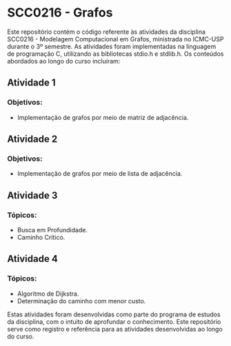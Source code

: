 # SCC0216 - Grafos

Este repositório contém o código referente às atividades da disciplina SCC0216 - Modelagem Computacional em Grafos, ministrada no ICMC-USP durante o 3º semestre. As atividades foram implementadas na linguagem de programação C, utilizando as bibliotecas stdio.h e stdlib.h. Os conteúdos abordados ao longo do curso incluíram:

## Atividade 1
### Objetivos:
- Implementação de grafos por meio de matriz de adjacência.

## Atividade 2
### Objetivos:
- Implementação de grafos por meio de lista de adjacência.

## Atividade 3
### Tópicos:
- Busca em Profundidade.
- Caminho Crítico.

## Atividade 4
### Tópicos:
- Algoritmo de Dijkstra.
- Determinação do caminho com menor custo.

Estas atividades foram desenvolvidas como parte do programa de estudos da disciplina, com o intuito de aprofundar o conhecimento. Este repositório serve como registro e referência para as atividades desenvolvidas ao longo do curso.
